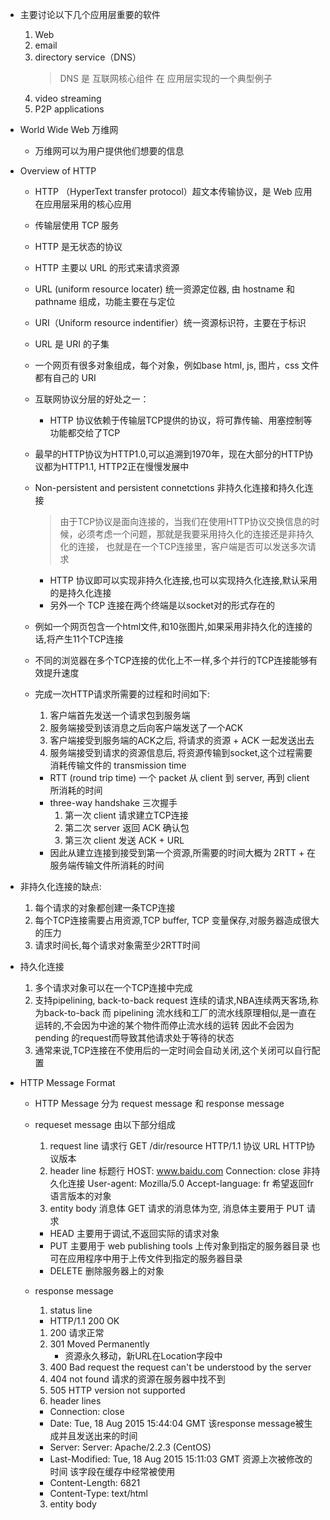 - 主要讨论以下几个应用层重要的软件
  1. Web
  2. email
  3. directory service（DNS）
     > DNS 是 互联网核心组件 在 应用层实现的一个典型例子
  4. video streaming
  5. P2P applications

- World Wide Web 万维网
  - 万维网可以为用户提供他们想要的信息

- Overview of HTTP

  - HTTP （HyperText transfer protocol）超文本传输协议，是 Web 应用在应用层采用的核心应用
  - 传输层使用 TCP 服务
  - HTTP 是无状态的协议
  - HTTP 主要以 URL 的形式来请求资源
  - URL (uniform resource locater) 统一资源定位器, 由 hostname 和 pathname 组成，功能主要在与定位
  - URI（Uniform resource indentifier）统一资源标识符，主要在于标识
  - URL 是 URI 的子集
  - 一个网页有很多对象组成，每个对象，例如base html, js, 图片，css 文件 都有自己的 URI
  - 互联网协议分层的好处之一：
    - HTTP 协议依赖于传输层TCP提供的协议，将可靠传输、用塞控制等功能都交给了TCP
  - 最早的HTTP协议为HTTP1.0,可以追溯到1970年，现在大部分的HTTP协议都为HTTP1.1, HTTP2正在慢慢发展中

  - Non-persistent and persistent connetctions 非持久化连接和持久化连接

    > 由于TCP协议是面向连接的，当我们在使用HTTP协议交换信息的时候，必须考虑一个问题，那就是我要采用持久化的连接还是非持久化的连接，
    > 也就是在一个TCP连接里，客户端是否可以发送多次请求

    - HTTP 协议即可以实现非持久化连接,也可以实现持久化连接,默认采用的是持久化连接
    - 另外一个 TCP 连接在两个终端是以socket对的形式存在的

  - 例如一个网页包含一个html文件,和10张图片,如果采用非持久化的连接的话,将产生11个TCP连接
  - 不同的浏览器在多个TCP连接的优化上不一样,多个并行的TCP连接能够有效提升速度
  - 完成一次HTTP请求所需要的过程和时间如下:
    1. 客户端首先发送一个请求包到服务端
    2. 服务端接受到该消息之后向客户端发送了一个ACK
    3. 客户端接受到服务端的ACK之后, 将请求的资源 + ACK 一起发送出去
    4. 服务端接受到请求的资源信息后, 将资源传输到socket,这个过程需要消耗传输文件的 transmission time

    - RTT (round trip time) 一个 packet 从 client 到 server, 再到 client 所消耗的时间
    - three-way handshake 三次握手
      1. 第一次 client 请求建立TCP连接
      2. 第二次 server 返回 ACK 确认包
      3. 第三次 client 发送 ACK + URL
    - 因此从建立连接到接受到第一个资源,所需要的时间大概为 2RTT + 在服务端传输文件所消耗的时间

- 非持久化连接的缺点:
  1. 每个请求的对象都创建一条TCP连接
  2. 每个TCP连接需要占用资源,TCP buffer, TCP 变量保存,对服务器造成很大的压力
  3. 请求时间长,每个请求对象需至少2RTT时间

- 持久化连接
  1. 多个请求对象可以在一个TCP连接中完成
  2. 支持pipelining, back-to-back request 连续的请求,NBA连续两天客场,称为back-to-back
     而 pipelining 流水线和工厂的流水线原理相似,是一直在运转的,不会因为中途的某个物件而停止流水线的运转
     因此不会因为pending 的request而导致其他请求处于等待的状态
  3. 通常来说,TCP连接在不使用后的一定时间会自动关闭,这个关闭可以自行配置

- HTTP Message Format
  - HTTP Message 分为 request message 和 response message
  - requeset message 由以下部分组成
    1. request line 请求行
       GET /dir/resource HTTP/1.1
       协议 URL HTTP协议版本
    2. header line 标题行
       HOST: www.baidu.com
       Connection: close 非持久化连接
       User-agent: Mozilla/5.0
       Accept-language: fr 希望返回fr语言版本的对象
    3. entity body 消息体
       GET 请求的消息体为空, 消息体主要用于 PUT 请求
    - HEAD 主要用于调试,不返回实际的请求对象
    - PUT 主要用于 web publishing tools
      上传对象到指定的服务器目录
      也可在应用程序中用于上传文件到指定的服务器目录
    - DELETE 删除服务器上的对象

  - response message
    1. status line
      - HTTP/1.1 200 OK
      1. 200 请求正常
      2. 301 Moved Permanently
         - 资源永久移动，新URL在Location字段中
      3. 400 Bad request the request can't be understood by the server
      4. 404 not found 请求的资源在服务器中找不到
      5. 505 HTTP version not supported
    2. header lines
      - Connection: close
      - Date: Tue, 18 Aug 2015 15:44:04 GMT 该response message被生成并且发送出来的时间
      - Server: Server: Apache/2.2.3 (CentOS)
      - Last-Modified: Tue, 18 Aug 2015 15:11:03 GMT 资源上次被修改的时间 该字段在缓存中经常被使用
      - Content-Length: 6821
      - Content-Type: text/html
    3. entity body